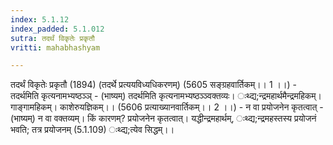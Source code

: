 ```yaml
---
index: 5.1.12
index_padded: 5.1.012
sutra: तदर्थं विकृतेः प्रकृतौ
vritti: mahabhashyam

---
```

 तदर्थं विकृतेः प्रकृतौ (1894) (तदर्थे प्रत्ययविध्यधिकरणम्) (5605 सङ्ग्रहवार्तिकम्।। 1 ।।) - तदर्थमिति कृत्यनामभ्यष्ठञ्ञ् - (भाष्यम्) तदर्थमिति कृत्यनामभ्यष्ठञ्ञ्वक्तव्यः। ःथ्द्य;न्द्रमहार्थमैन्द्रमहिकम्। गाङ्गामहिकम्। काशेरुयज्ञिकम्।। (5606 प्रत्याख्यानवार्तिकम्।। 2 ।।) - न वा प्रयोजनेन कृतत्वात् - (भाष्यम्) न वा वक्तव्यम्। किं कारणम्? प्रयोजनेन कृतत्वात्। यद्धीन्द्रमहार्थम्, ःथ्द्य;न्द्रमहस्तस्य प्रयोजनं भवति; तत्र प्रयोजनम् (5.1.109) ःथ्द्य;त्येव सिद्धम्।। 